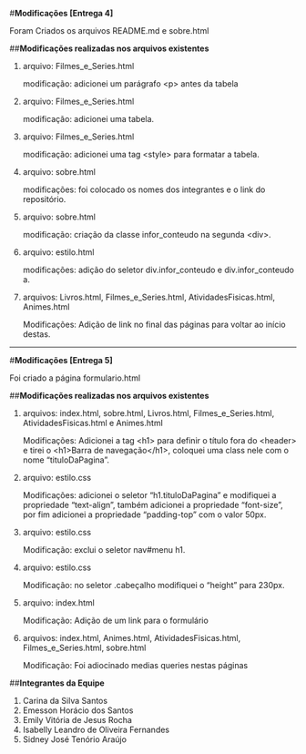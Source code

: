 #**Modificações [Entrega 4]**

Foram Criados os arquivos README.md e sobre.html

##**Modificações realizadas nos arquivos existentes**

1. arquivo: Filmes_e_Series.html

   modificação: adicionei um parágrafo \<p> antes da tabela

2. arquivo: Filmes_e_Series.html 

   modificação: adicionei uma tabela.

3. arquivo: Filmes_e_Series.html 

   modificação: adicionei uma tag \<style> para formatar a tabela.

4. arquivo: sobre.html

    modificações: foi colocado os nomes dos integrantes e o link do repositório.

5. arquivo: sobre.html

    modificação: criação da classe infor_conteudo na segunda \<div>.

6. arquivo: estilo.html

    modificações: adição do seletor div.infor_conteudo e div.infor_conteudo a.

7. arquivos: Livros.html, Filmes_e_Series.html, AtividadesFisicas.html, Animes.html
   
   Modificações: Adição de link no final das páginas para voltar ao início destas.

---


#**Modificações [Entrega 5]**

Foi criado a página formulario.html

##**Modificações realizadas nos arquivos existentes**

1. arquivos: index.html, sobre.html, Livros.html, Filmes_e_Series.html, AtividadesFisicas.html e Animes.html
   
    Modificações: Adicionei a tag \<h1> para definir o título fora do \<header> e tirei o \<h1>Barra de navegação\</h1>, coloquei uma class nele com o nome “tituloDaPagina”.

2. arquivo: estilo.css
   
   Modificações: adicionei o seletor “h1.tituloDaPagina” e modifiquei a propriedade “text-align”, também adicionei a propriedade “font-size”, por fim adicionei a propriedade “padding-top” com o valor 50px.

3. arquivo: estilo.css
   
   Modificação: exclui o seletor nav#menu h1.

4. arquivo: estilo.css

    Modificação: no seletor .cabeçalho modifiquei o “height” para 230px.

5. arquivo: index.html

    Modificação: Adição de um link para o formulário

6. arquivos: index.html, Animes.html, AtividadesFisicas.html, Filmes_e_Series.html, sobre.html

    Modificação: Foi adiocinado medias queries nestas páginas




##**Integrantes da Equipe**
1. Carina da Silva Santos
2. Emesson Horácio dos Santos
3. Emily Vitória de Jesus Rocha
4. Isabelly Leandro de Oliveira Fernandes
5. Sidney José Tenório Araújo 

